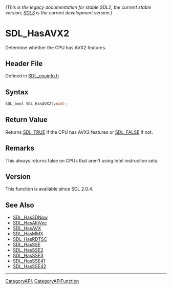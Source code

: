###### (This is the legacy documentation for stable SDL2, the current stable version; [SDL3](https://wiki.libsdl.org/SDL3/) is the current development version.)
# SDL_HasAVX2

Determine whether the CPU has AVX2 features.

## Header File

Defined in [SDL_cpuinfo.h](https://github.com/libsdl-org/SDL/blob/SDL2/include/SDL_cpuinfo.h)

## Syntax

```c
SDL_bool SDL_HasAVX2(void);

```

## Return Value

Returns [SDL_TRUE](SDL_TRUE) if the CPU has AVX2 features or
[SDL_FALSE](SDL_FALSE) if not.

## Remarks

This always returns false on CPUs that aren't using Intel instruction sets.

## Version

This function is available since SDL 2.0.4.

## See Also

* [SDL_Has3DNow](SDL_Has3DNow)
* [SDL_HasAltiVec](SDL_HasAltiVec)
* [SDL_HasAVX](SDL_HasAVX)
* [SDL_HasMMX](SDL_HasMMX)
* [SDL_HasRDTSC](SDL_HasRDTSC)
* [SDL_HasSSE](SDL_HasSSE)
* [SDL_HasSSE2](SDL_HasSSE2)
* [SDL_HasSSE3](SDL_HasSSE3)
* [SDL_HasSSE41](SDL_HasSSE41)
* [SDL_HasSSE42](SDL_HasSSE42)

----
[CategoryAPI](CategoryAPI), [CategoryAPIFunction](CategoryAPIFunction)

